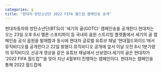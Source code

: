 ```yaml
---
categories: g
title: "현대차·방탄소년단 2022 FIFA 월드컵 캠페인송 공개"
---
```

현대자동차와 방탄소년단(BTS)이 ‘세기의 골(GOTC)’ 캠페인송을 공개한다.현대차는 오는 23일 오후 6시 멜론·스포티파이 등 국내외 음원 스트리밍 플랫폼에서 세기의 골 캠페인송 공식 음원을 발매함과 동시에 현대차 글로벌 유튜브 채널 ‘현대월드와이드’에서 뮤직비디오를 공개한다고 22일 밝혔다.뮤직비디오 공개에 앞서 이날 오전 8시 1분가량의 뮤직비디오 선공개 영상을 같은 유튜브 채널에서 선보였다.세기의 골은 현대차가 ‘2022 FIFA 월드컵™’을 맞아 지난 4월부터 진행하는 캠페인이다. 현대차는 캠페인을 통해 2022 월드컵에